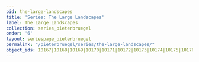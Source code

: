 ```yaml
---
pid: the-large-landscapes
title: 'Series: The Large Landscapes'
label: The Large Landscapes
collection: series_pieterbruegel
order: '6'
layout: seriespage_pieterbruegel
permalink: "/pieterbruegel/series/the-large-landscapes/"
object_ids: 10167|10168|10169|10170|10171|10172|10173|10174|10175|10176|10177|10178|10179
---
```

